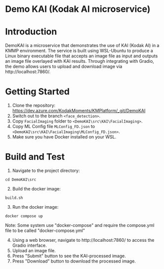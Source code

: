 # Demo KAI (Kodak AI microservice)

# Introduction 
DemoKAI is a microservice that demonstrates the use of KAI (Kodak AI) in a KMMP environment. The service is built using WSL-Ubuntu to produce a Linux binary executable file that accepts an image file as input and outputs an image file overlayed with KAI results. Through integrating with Gradio, the demo allows users to upload and download image via http://localhost:7860/.


# Getting Started
1. Clone the repository: https://dev.azure.com/KodakMoments/KMPlatform/_git/DemoKAI
2. Switch out to the branch `<face_detection>`.
3. Copy `FacialImaging` folder to `<DemoKAI\src\KAI\FacialImaging>`.
4. Copy ML Config file `MLConfig_FD.json` to `<DemoKAI\src\KAI\FacialImaging\MLConfig_FD.json>`.
5. Make sure you have Docker installed on your WSL.

# Build and Test
1. Navigate to the project directory:
```
cd DemoKAI\src
```
2. Build the docker image:
```
build.sh
```
3.	Run the docker image:
```
docker compose up
``` 
Note: Some system use "docker-compose" and require the compose.yml file to be called "docker-compose.yml"

4. Using a web browser, navigate to http://localhost:7860/ to access the Gradio interface.
5. Upload an image file.
6. Press "Submit" button to see the KAI-processed image.
7. Press "Download" button to download the processed image.